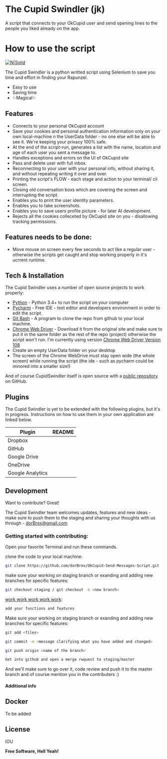 # The Cupid Swindler (jk)
A script that connects to your OkCupid user and send opening lines to the people you liked already on the app.



# How to use the script

[![N|Solid](https://lh3.googleusercontent.com/a-/AOh14GgMyfq8jQjkbS5klwFUwR3LfhFTxDe3mQWKNdncuQ=s96-c-rg-br100)](https://www.linkedin.com/in/dor-barak/)

The Cupid Swindler is a python writted script using Selenium to save you time and effort in finding your Rapunzel.

- Easy to use
- Saving time
- ✨Magical✨


## Features

- Connects to your personal OkCupid account
- Save your cookies and personal authentication information only on your own local-machine n the UserData folder - no one else will be able to see it. We're keeping your privacy 100% safe.
- At the end of the script-run, generates a list with the name, location and age of each user you sent a message to.
- Handles exceptions and errors on the UI of OkCupid site
- Pass and delete user with full inbox.
- Reconnecting to your user with your personal info, without sharing it, and without repeating writing it over and over.
- Printing the script's FLOW - each stage and action to your terminal/ cli screen.
- Closing old conversation boxs which are covering the screen and interrupting the script.
- Enables you to print the user identity parameters.
- Enables you to take screenshots.
- Enables you to save users profile picture - for later AI development.
- Rejects all the cookies colleceted by OkCupid site on you - disallowing tracking permissions.

## Features needs to be done:
- Move mouse on screen every few seconds to act like a regular user - otherwise the scripts get caught and stop working properly in it's ucrrent runtime.

## Tech & Installation

The Cupid Swindler uses a number of open source projects to work properly:

- [Python] - Python 3.4+ to run the script on your computer
- [Pycharm] - Free IDE - text editor and developers environment in order to edit the script.
- [Git Bash] - A program to clone the repo from github to your local machine.
- [Chrome Web Driver] - Download it from the original site and make sure to put it in the same folder as the rest of the repo (project) otherwise the script won't run. I'm currently using version [Chrome Web Driver Version 108]
- Create an empty UserData folder on your desktop
- The screen of the Chrome WebDrive must stay open wide (the whole screen) while running the script (the ide - such as pycharm could be minored into a smaller size!)


And of course CupidSwindler itself is open source with a [public repository][CupidSwindler]
 on GitHub.

## Plugins

The Cupid Swindler is yet to be extended with the following plugins, but it's in progress.
Instructions on how to use them in your own application are linked below.

| Plugin | README |
| ------ | ------ |
| Dropbox |  |
| GitHub |  |
| Google Drive |  |
| OneDrive |  |
| Google Analytics |  |

## Development

Want to contribute? Great!

The Cupid Swindler team welcomes updates, features and new ideas - make sure to push them to the staging and sharing your thoughts with us through - dorBrex@gmail.com

### Getting started with contributing:

Open your favorite Terminal and run these commands.

clone the code to your local machine:

```sh
git clone https://github.com/dorBrex/OkCupid-Send-Messages-Script.git
```

make sure your working on staging branch or exanding and adding new branches for specific features:

```sh
git checkout staging / git checkout -b <new branch>
```

[work work work work work]:

```sh
add your functions and features
```

Make sure your working on staging branch or exanding and adding new branches for specific features:

```sh
git add <files>
```

```sh
git commit -m <message clarifying what you have added and changed>
```

```sh
git push origin <name of the branch>
```

```sh
Get into github and open a merge rwquest to staging/master
```

And we'll make sure to go over it, code review and push it to the master branch and of course mention you in the contributers :) 

#### Additional info

## Docker
To be added

## License

IOU

**Free Software, Hell Yeah!**

[//]: # (These are reference links used in the body of this note and get stripped out when the markdown processor does its job. There is no need to format nicely because it shouldn't be seen. Thanks SO - http://stackoverflow.com/questions/4823468/store-comments-in-markdown-syntax, and also to https://dillinger.io/)

   [Python]: <https://www.python.org/downloads/>
   [Pycharm]: <https://www.jetbrains.com/pycharm/>
   [Git Bash]: <https://git-scm.com/downloads>
   [CupidSwindler]: <https://github.com/dorBrex/OkCupid-Send-Messages-Script>
   [work work work work work]: <https://www.youtube.com/watch?v=HL1UzIK-flA&ab_channel=RihannaVEVO>
   [Chrome Web Driver]: <https://chromedriver.chromium.org/downloads>
   [Chrome Web Driver Version 108]: <https://chromedriver.storage.googleapis.com/index.html?path=108.0.5359.71/>